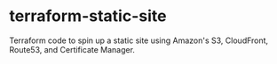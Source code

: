 # terraform-static-site
Terraform code to spin up a static site using Amazon's S3, CloudFront, Route53, and Certificate Manager.
